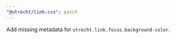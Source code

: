 ```yaml
---
"@utrecht/link-css": patch
---
```


Add missing metadata for `utrecht.link.focus.background-color`.
